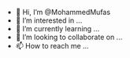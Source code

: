 - 👋 Hi, I’m @MohammedMufas
- 👀 I’m interested in ...
- 🌱 I’m currently learning ...
- 💞️ I’m looking to collaborate on ...
- 📫 How to reach me ...

<!---
MohammedMufas/MohammedMufas is a ✨ special ✨ repository because its `README.md` (this file) appears on your GitHub profile.
You can click the Preview link to take a look at your changes.
--->

